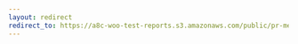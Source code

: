 ```yaml
---
layout: redirect
redirect_to: https://a8c-woo-test-reports.s3.amazonaws.com/public/pr-merge/39975/api/index.html
---
```

